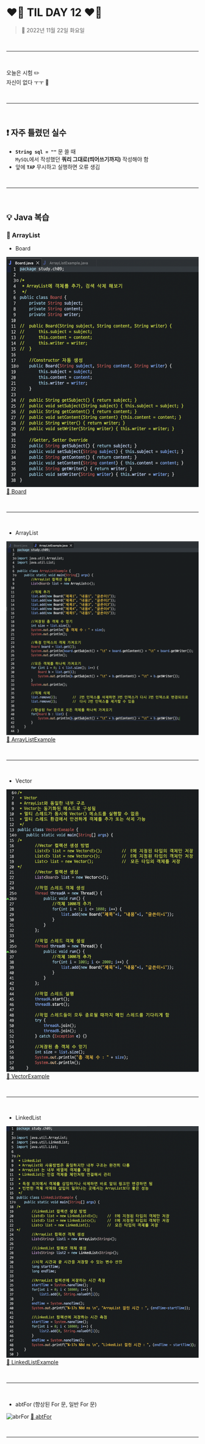 # ❤️‍🔥 **TIL DAY 12** ❤️‍🔥

> 📆 2022년 11월 22일 화요일

<br>

---

<br>

오늘은 시험 ✏️ <br>
자신이 없다 ㅜㅜ 🥲 <br>

<br>

---

<br>

## ❗️ 자주 틀렸던 실수

- **`String sql = ""`** 문 쓸 때 <br>
  `MySQL`에서 작성했던 **쿼리 그대로(띄어쓰기까지)** 작성해야 함
- 앞에 **`TAP`** 무시하고 실행하면 오류 생김

<br>

---

<br>

## 💡 Java 복습

### 📍 ArrayList

- Board

![Board](IMAGE/221122_Board.png)
[🔗 Board](https://github.com/NOSTALJIAN/JAVA/blob/b8c93c899a2751c843adec1ceab412a560193fd2/Jian/study/ch09/Board.java)

<br>

---

<br>

- ArrayList

![ArrayListExample](IMAGE/221122_ArrayListExample.png)
[🔗 ArrayListExample](https://github.com/NOSTALJIAN/JAVA/blob/b8c93c899a2751c843adec1ceab412a560193fd2/Jian/study/ch09/ArrayListExample.java)

<br>

---

<br>

- Vector

![VectorExample](IMAGE/221122_Vector.png)
[🔗 VectorExample](https://github.com/NOSTALJIAN/JAVA/blob/b8c93c899a2751c843adec1ceab412a560193fd2/Jian/study/ch09/VectorExeaple.java)

<br>

---

<br>

- LinkedList

![LinkedListExample](IMAGE/221122_LinkedList.png)
[🔗 LinkedListExample](https://github.com/NOSTALJIAN/JAVA/blob/b8c93c899a2751c843adec1ceab412a560193fd2/Jian/study/ch09/LinkedListExample.java)

<br>

---

<br>

- abtFor (향상된 For 문, 일반 For 문)

![abrFor](IMAGE/221122_forEach문.png)
[🔗 abtFor](https://github.com/NOSTALJIAN/JAVA/blob/b8c93c899a2751c843adec1ceab412a560193fd2/Jian/study/ch09/abtFor.java)

<br>

---

<br>

<!--END-->